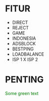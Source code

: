# FITUR
- DIRECT
- REJECT
- GAME
- INDONESIA
- ADSBLOCK
- BESTPING
- LOADBALANCE
- ISP 1 X ISP 2

# PENTING
<font color="green"> Some green text </font>
